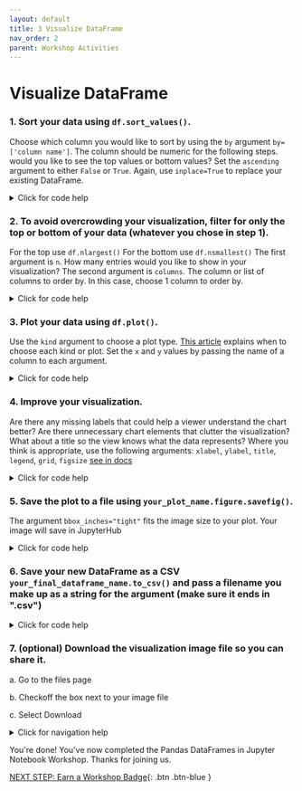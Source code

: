 ```yaml
---
layout: default
title: 3 Visualize DataFrame
nav_order: 2
parent: Workshop Activities
---
```

# Visualize DataFrame

### 1. Sort your data using `df.sort_values()`. 
Choose which column you would like to sort by using the `by` argument `by= ['column name']`. The column should be numeric for the following steps.
would you like to see the top values or bottom values? Set the `ascending` argument to either `False` or `True`. Again, use `inplace=True` to replace your existing DataFrame.

<details>
<summary>Click for code help</summary>
<img src="images\data-frames-Activity-03\sort.PNG"/>
</details>

### 2. To avoid overcrowding your visualization, filter for only the top or bottom of your data (whatever you chose in step 1).
For the top use `df.nlargest()`
For the bottom use `df.nsmallest()` 
The first argument is `n`. How many entries would you like to show in your visualization?
The second argument is `columns`. The column or list of columns to order by. In this case, choose 1 column to order by.
<details>
<summary>Click for code help</summary>
<img src="images\data-frames-Activity-03\nlargest.PNG"/>
</details>

### 3. Plot your data using `df.plot()`.
Use the `kind` argument to choose a plot type. [This article](https://towardsdatascience.com/data-visualization-101-how-to-choose-a-chart-type-9b8830e558d6) explains when to choose each kind or plot.
Set the `x` and `y` values by passing the name of a column to each argument.
<details>
<summary>Click for code help</summary>
<p>This example uses a bar chart because it is good for illustrating a small number of categorical variables</p>
<img src="images\data-frames-Activity-03\plot1.PNG"/>
</details>

### 4. Improve your visualization.
Are there any missing labels that could help a viewer understand the chart better?
Are there unnecessary chart elements that clutter the visualization?
What about a title so the view knows what the data represents?
Where you think is appropriate, use the following arguments: `xlabel`, `ylabel`, `title`, `legend`, `grid`, `figsize` [see in docs](https://pandas.pydata.org/docs/reference/api/pandas.DataFrame.plot.html)

<details>
<summary>Click for code help</summary>
<p>In this chart, the y-label is in scientific notation, which might not be easy for everyone to read. By adding a descriptive ylabel, it becomes easier to understand that the ticks are in billions.</p>
<p>After adding the y-label, the legend becomes redundant, so it can be removed.</p>
<p> A title is added to explain what the visualization represents.</p>
<img src="images\data-frames-Activity-03\plot2.PNG"/>
</details>

### 5. Save the plot to a file using `your_plot_name.figure.savefig()`.
The argument `bbox_inches="tight"` fits the image size to your plot.
Your image will save in JupyterHub

<details>
<summary>Click for code help</summary>
<img src="images\data-frames-Activity-03\savefig.PNG"/>
</details>

### 6. Save your new DataFrame as a CSV `your_final_dataframe_name.to_csv()` and pass a filename you make up as a string for the argument (make sure it ends in ".csv")

<details>
<summary>Click for code help</summary>
<img src="images\data-frames-Activity-03\saveCSV.PNG"/>
</details>

### 7. (optional) Download the visualization image file so you can share it.

a. Go to the files page

b. Checkoff the box next to your image file

c. Select Download

<details>
<summary>Click for navigation help</summary>
<img src="images\data-frames-Activity-03\download-plot-img.gif"/>
</details>

You're done! You've now completed the Pandas DataFrames in Jupyter Notebook Workshop. Thanks for joining us.

[NEXT STEP: Earn a Workshop Badge](informal-credentials.md){: .btn .btn-blue }
